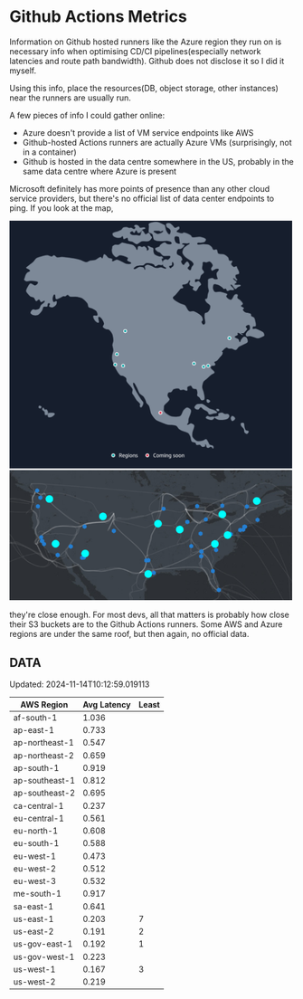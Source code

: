 # Github Actions Metrics
Information on Github hosted runners like the Azure region they run on is
necessary info when optimising CD/CI pipelines(especially network latencies and
route path bandwidth). Github does not disclose it so I did it myself.

Using this info, place the resources(DB, object storage, other instances) near
the runners are usually run.

A few pieces of info I could gather online:

- Azure doesn't provide a list of VM service endpoints like AWS
- Github-hosted Actions runners are actually Azure VMs (surprisingly, not in a
  container)
- Github is hosted in the data centre somewhere in the US, probably in the same
  data centre where Azure is present

Microsoft definitely has more points of presence than any other cloud service
providers, but there's no official list of data center endpoints to ping. If you
look at the map,

<a href="https://aws.amazon.com/about-aws/global-infrastructure/regions_az/">
<img src="image.png" style="width: 500px;">
</a>
<a href="https://datacenters.microsoft.com/globe/explore">
<img src="image-1.png" style="width: 500px;">
</a>

they're close enough. For most devs, all that matters is probably how close
their S3 buckets are to the Github Actions runners. Some AWS and Azure regions
are under the same roof, but then again, no official data.

## DATA
Updated: 2024-11-14T10:12:59.019113

| AWS Region | Avg Latency | Least |
| - | - | - |
| af-south-1 | 1.036 |  |
| ap-east-1 | 0.733 |  |
| ap-northeast-1 | 0.547 |  |
| ap-northeast-2 | 0.659 |  |
| ap-south-1 | 0.919 |  |
| ap-southeast-1 | 0.812 |  |
| ap-southeast-2 | 0.695 |  |
| ca-central-1 | 0.237 |  |
| eu-central-1 | 0.561 |  |
| eu-north-1 | 0.608 |  |
| eu-south-1 | 0.588 |  |
| eu-west-1 | 0.473 |  |
| eu-west-2 | 0.512 |  |
| eu-west-3 | 0.532 |  |
| me-south-1 | 0.917 |  |
| sa-east-1 | 0.641 |  |
| us-east-1 | 0.203 | 7 |
| us-east-2 | 0.191 | 2 |
| us-gov-east-1 | 0.192 | 1 |
| us-gov-west-1 | 0.223 |  |
| us-west-1 | 0.167 | 3 |
| us-west-2 | 0.219 |  |

